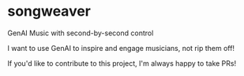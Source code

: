 # songweaver
GenAI Music with second-by-second control

I want to use GenAI to inspire and engage musicians, not rip them off!

If you'd like to contribute to this project, I'm always happy to take PRs!
